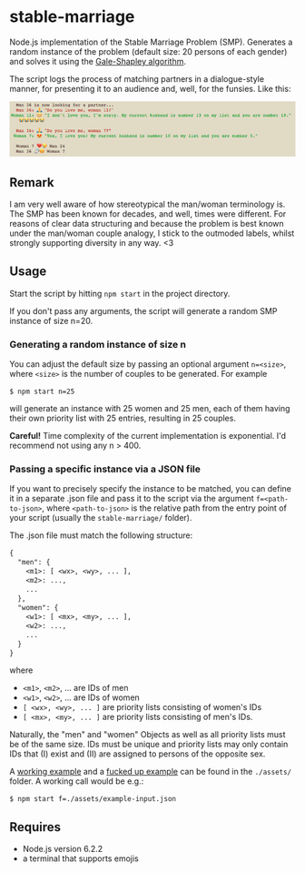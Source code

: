 # stable-marriage
Node.js implementation of the Stable Marriage Problem (SMP).
Generates a random instance of the problem (default
size: 20 persons of each gender) and solves it using the
 [Gale-Shapley algorithm](https://en.wikipedia.org/wiki/Stable_marriage_problem#Algorithm).

The script logs the process of matching partners in a
dialogue-style manner, for presenting it to an audience
and, well, for the funsies. Like this:

![Screenshot of the Mac terminal](./assets/screen-output.png)

## Remark

I am very well aware of how stereotypical the man/woman
terminology is. The SMP has been known for decades, and
well, times were different. For reasons of clear data
structuring and because the problem is best known under
the man/woman couple analogy, I stick to the outmoded
labels, whilst strongly supporting diversity in any
way. <3

## Usage

Start the script by hitting `npm start` in the project directory.

If you don't pass any arguments, the script will generate
a random SMP instance of size n=20.

### Generating a random instance of size n

You can adjust the default size by passing an optional
argument `n=<size>`, where `<size>` is the number of
couples to be generated. For example

```
$ npm start n=25
```

will generate an instance with 25 women and 25 men, each
of them having their own priority list with 25 entries,
resulting in 25 couples.

**Careful!** Time complexity of the current
implementation is exponential. I'd recommend not using
any n > 400.

### Passing a specific instance via a JSON file

If you want to precisely specify the instance to be
matched, you can define it in a separate .json file and
pass it to the script via the argument `f=<path-to-json>`,
where `<path-to-json>` is the relative path from the entry
point of your script (usually the `stable-marriage/` folder).

The .json file must match the following structure:

```
{
  "men": {
    <m1>: [ <wx>, <wy>, ... ],
    <m2>: ...,
    ...
  },
  "women": {
    <w1>: [ <mx>, <my>, ... ],
    <w2>: ...,
    ...
  }
}
```

where

- `<m1>`, `<m2>`, ... are IDs of men
- `<w1>`, `<w2>`, ... are IDs of women
- `[ <wx>, <wy>, ... ]` are priority lists consisting of women's IDs
- `[ <mx>, <my>, ... ]` are priority lists consisting of men's IDs.

Naturally, the "men" and "women" Objects as well as all
priority lists must be of the same size. IDs must be
unique and priority lists may only contain IDs that
(I) exist and (II) are assigned to persons of the
opposite sex.

A [working example](./assets/example-input.json) and a
[fucked up example](./assets/fuckedup-example-input.json)
can be found in the `./assets/` folder. A working call
would be e.g.:

```
$ npm start f=./assets/example-input.json
```

## Requires

- Node.js version 6.2.2
- a terminal that supports emojis